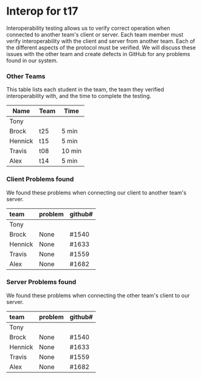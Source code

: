 # Interop for t17

Interoperability testing allows us to verify correct operation when connected to another team's client or server.
Each team member must verify interoperability with the client and server from another team.
Each of the different aspects of the protocol must be verified.
We will discuss these issues with the other team and create defects in GitHub for any problems found in our system.
 
### Other Teams

This table lists each student in the team, the team they verified interoperability with, and the time to complete the testing.

| Name | Team | Time |
| ---- | ---- | ---- |
| Tony |  | |
| Brock | t25 | 5 min |
| Hennick | t15 | 5 min |
| Travis | t08 | 10 min |
| Alex | t14 | 5 min |

### Client Problems found

We found these problems when connecting our client to another team's server.

| team | problem | github# |
| :--- |  :--- | --- |
| Tony |  | |
| Brock | None | #1540 |
| Hennick | None | #1633 |
| Travis | None | #1559 |
| Alex | None | #1682 |


### Server Problems found

We found these problems when connecting the other team's client to our server.

| team |  problem | github# |
| :--- |  :--- | --- |
| Tony |  | |
| Brock | None | #1540 |
| Hennick | None | #1633 |
| Travis | None | #1559 |
| Alex | None |#1682 |
